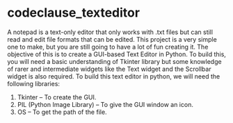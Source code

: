 # codeclause_texteditor
A notepad is a text-only editor that only works with .txt files but can still read and edit file formats that can be edited. This project is a very simple one to make, but you are still going to have a lot of fun creating it.
The objective of this is to create a GUI-based Text Editor in Python. To build this, you will need a basic understanding of Tkinter library but some knowledge of rarer and intermediate widgets like the Text widget and the Scrollbar widget is also required.
To build this text editor in python, we will need the following libraries:

1. Tkinter – To create the GUI.
2. PIL (Python Image Library) – To give the GUI window an icon.
3. OS – To get the path of the file.
